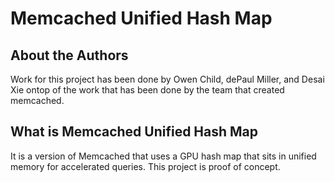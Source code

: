 # Memcached Unified Hash Map

## About the Authors

Work for this project has been done by Owen Child, dePaul Miller, and Desai Xie ontop of the work that has been done by the team that created memcached.

## What is Memcached Unified Hash Map

It is a version of Memcached that uses a GPU hash map that sits in unified memory for accelerated queries. This project is proof of concept.
